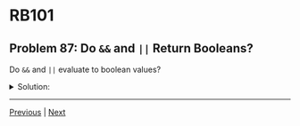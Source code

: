 # RB101
## Problem 87: Do `&&` and `||` Return Booleans?

Do `&&` and `||` evaluate to boolean values?

<details>
<summary>Solution:</summary>

No, `&&` and `||` do not necessarily evaluate to boolean values. They return one of the operands.

- For `&&`: If the first operand is falsy, it returns the first operand; otherwise, it returns the second operand
- For `||`: If the first operand is truthy, it returns the first operand; otherwise, it returns the second operand

Examples:
```ruby
# && returns one of the operands:
p 5 && 10        # => 10 (both truthy, returns second)
p nil && 10      # => nil (first is falsy, returns first)
p 5 && false     # => false (returns second)
p "hi" && "bye"  # => "bye" (returns second)

# || returns one of the operands:
p 5 || 10        # => 5 (first is truthy, returns first)
p nil || 10      # => 10 (first is falsy, returns second)
p false || nil   # => nil (both falsy, returns second)
p "hi" || "bye"  # => "hi" (returns first)
```

**Practical use:**

```ruby
# Default values:
name = user_input || "Default Name"  # Returns user_input if truthy, else "Default Name"

# Safe navigation:
email = user && user.email  # Returns user.email if user exists, else nil

# Conditional assignment:
result = condition && calculate_value  # Only calculates if condition is truthy
```

**Contrast with explicit boolean conversion:**

```ruby
# These return the operands:
p 5 && 10        # => 10

# To get boolean, use !!:
p !!(5 && 10)    # => true

# Or compare explicitly:
p (5 && 10) ? true : false  # => true
```

</details>

---

[Previous](86.md) | [Next](88.md)

